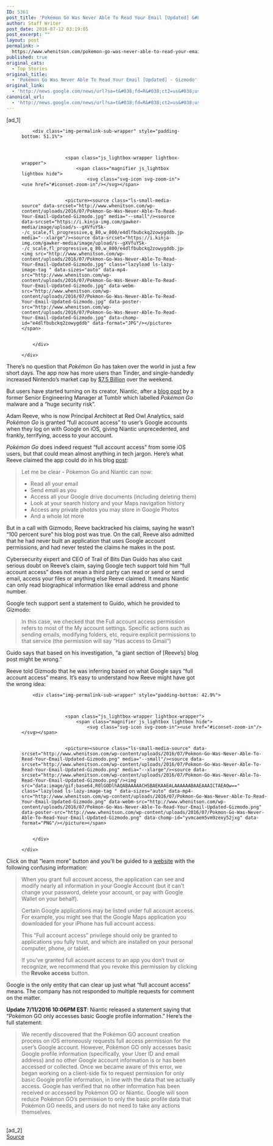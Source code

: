 ```yaml
---
ID: 5361
post_title: 'Pokémon Go Was Never Able To Read Your Email [Updated] &#8211; Gizmodo'
author: Staff Writer
post_date: 2016-07-12 03:19:05
post_excerpt: ""
layout: post
permalink: >
  https://www.whenitson.com/pokemon-go-was-never-able-to-read-your-email-updated-gizmodo/
published: true
original_cats:
  - Top Stories
original_title:
  - 'Pokémon Go Was Never Able To Read Your Email [Updated] - Gizmodo'
original_link:
  - 'http://news.google.com/news/url?sa=t&#038;fd=R&#038;ct2=us&#038;usg=AFQjCNHmLmUC97xtKP_Ya7DQvAsaEWbqzw&#038;clid=c3a7d30bb8a4878e06b80cf16b898331&#038;cid=52779153533373&#038;ei=OWGEV6CVLZGDhQHotreYBQ&#038;url=http://gizmodo.com/can-pokemon-go-really-read-all-your-emails-1783479136'
canonical_url:
  - 'http://news.google.com/news/url?sa=t&#038;fd=R&#038;ct2=us&#038;usg=AFQjCNHmLmUC97xtKP_Ya7DQvAsaEWbqzw&#038;clid=c3a7d30bb8a4878e06b80cf16b898331&#038;cid=52779153533373&#038;ei=OWGEV6CVLZGDhQHotreYBQ&#038;url=http://gizmodo.com/can-pokemon-go-really-read-all-your-emails-1783479136'
---
```

 [ad_1]
<br><div readability="107.71801801802"><figure class="asset marquee-asset js_marquee-assetfigure align--bleed has-media media-large has-image"><div class="img-wrapper lazy-image ">

		<div class="img-permalink-sub-wrapper" style="padding-bottom: 51.1%">
			
			
				
					<span class="js_lightbox-wrapper lightbox-wrapper">
						<span class="magnifier js_lightbox lightbox hide">
							<svg class="svg-icon svg-zoom-in"><use href="#iconset-zoom-in"/></svg></span>
				
			
					<picture><source class="ls-small-media-source" data-srcset="http://www.whenitson.com/wp-content/uploads/2016/07/Pokmon-Go-Was-Never-Able-To-Read-Your-Email-Updated-Gizmodo.jpg" media="--small"/><source data-srcset="https://i.kinja-img.com/gawker-media/image/upload/s--gXVfuYSk--/c_scale,fl_progressive,q_80,w_800/e4dlfbubckq2zowygddb.jpg" media="--xlarge"/><source data-srcset="https://i.kinja-img.com/gawker-media/image/upload/s--gXVfuYSk--/c_scale,fl_progressive,q_80,w_800/e4dlfbubckq2zowygddb.jpg"/><img src="http://www.whenitson.com/wp-content/uploads/2016/07/Pokmon-Go-Was-Never-Able-To-Read-Your-Email-Updated-Gizmodo.jpg" class="lazyload ls-lazy-image-tag " data-sizes="auto" data-mp4-src="http://www.whenitson.com/wp-content/uploads/2016/07/Pokmon-Go-Was-Never-Able-To-Read-Your-Email-Updated-Gizmodo.jpg" data-webm-src="http://www.whenitson.com/wp-content/uploads/2016/07/Pokmon-Go-Was-Never-Able-To-Read-Your-Email-Updated-Gizmodo.jpg" data-poster-src="http://www.whenitson.com/wp-content/uploads/2016/07/Pokmon-Go-Was-Never-Able-To-Read-Your-Email-Updated-Gizmodo.jpg" data-chomp-id="e4dlfbubckq2zowygddb" data-format="JPG"/></picture></span>
			
			
		</div>
		
	</div>
</figure><p class="first-text">There’s no question that <em>Pokémon Go</em> has taken over the world in just a few short days. The app now has more users than Tinder, and single-handedly increased Nintendo’s market cap by <a href="http://gizmodo.com/pokemon-go-added-7-5-billion-to-nintendos-value-in-two-1783439513">$7.5 Billion</a> over the weekend.<br/></p>

















<p>But users have started turning on its creator, Niantic, after a <a href="http://adamreeve.tumblr.com/post/147120922009/pokemon-go-is-a-huge-security-risk" rel="noopener" target="_blank">blog post</a> by a former Senior Engineering Manager at Tumblr which labelled <em>Pokémon Go</em> malware and a “huge security risk”.</p>

















<p>Adam Reeve, who is now Principal Architect at Red Owl Analytics, said <em>Pokémon Go</em> is granted “full account access” to user’s Google accounts when they log on with Google on iOS, giving Niantic unprecedented, and frankly, terrifying, access to your account.</p>


















<p><em> Pokémon Go</em> does indeed request “full account access” from some iOS users, but that could mean almost anything in tech jargon. Here’s what Reeve claimed the app could do in his blog <a href="http://adamreeve.tumblr.com/post/147120922009/pokemon-go-is-a-huge-security-risk" rel="noopener" target="_blank">post</a>:</p>

















<blockquote readability="5"><p>Let me be clear - Pokemon Go and Niantic can now:</p><ul><li>Read all your email<br/></li><li>Send email as you<br/></li><li>Access all your Google drive documents (including deleting them)</li><li>Look at your search history and your Maps navigation history</li><li>Access any private photos you may store in Google Photos</li><li>And a whole lot more</li></ul></blockquote>

















<p>But in a call with Gizmodo, Reeve backtracked his claims, saying he wasn’t “100 percent sure” his blog post was true. On the call, Reeve also admitted that he had never built an application that uses Google account permissions, and had never tested the claims he makes in the post.</p>

















<p>Cybersecurity expert and CEO of Trail of Bits Dan Guido has also cast serious doubt on Reeve’s claim, saying Google tech support told him “full account access” does not mean a third party can read or send or send email, access your files or anything else Reeve claimed. It means Niantic can only read biographical information like email address and phone number.</p>

















<p>Google tech support sent a statement to Guido, which he provided to Gizmodo: </p>


















<blockquote readability="11"><p>In this case, we checked that the Full account access permission refers to most of the My account settings. Specific actions such as sending emails, modifying folders, etc, require explicit permissions to that service (the permission will say “Has access to Gmail”) <br/></p></blockquote>

















<p>Guido says that based on his investigation, “a giant section of [Reeve’s] blog post might be wrong.”<br/></p>

















<p>Reeve told Gizmodo that he was inferring based on what Google says “full account access” means. It’s easy to understand how Reeve might have got the wrong idea:</p>


















<figure class="asset marquee-asset js_marquee-assetfigure align--center has-media media-medium has-image"><div style="width: 660px; margin: auto;" class="img-wrapper lazy-image ">

		<div class="img-permalink-sub-wrapper" style="padding-bottom: 42.9%">
			
			
				
					<span class="js_lightbox-wrapper lightbox-wrapper">
						<span class="magnifier js_lightbox lightbox hide">
							<svg class="svg-icon svg-zoom-in"><use href="#iconset-zoom-in"/></svg></span>
				
			
					<picture><source class="ls-small-media-source" data-srcset="http://www.whenitson.com/wp-content/uploads/2016/07/Pokmon-Go-Was-Never-Able-To-Read-Your-Email-Updated-Gizmodo.png" media="--small"/><source data-srcset="http://www.whenitson.com/wp-content/uploads/2016/07/Pokmon-Go-Was-Never-Able-To-Read-Your-Email-Updated-Gizmodo.png" media="--xlarge"/><source data-srcset="http://www.whenitson.com/wp-content/uploads/2016/07/Pokmon-Go-Was-Never-Able-To-Read-Your-Email-Updated-Gizmodo.png"/><img src="data:image/gif;base64,R0lGODlhAQABAAAAACH5BAEKAAEALAAAAAABAAEAAAICTAEAOw==" class="lazyload ls-lazy-image-tag " data-sizes="auto" data-mp4-src="http://www.whenitson.com/wp-content/uploads/2016/07/Pokmon-Go-Was-Never-Able-To-Read-Your-Email-Updated-Gizmodo.png" data-webm-src="http://www.whenitson.com/wp-content/uploads/2016/07/Pokmon-Go-Was-Never-Able-To-Read-Your-Email-Updated-Gizmodo.png" data-poster-src="http://www.whenitson.com/wp-content/uploads/2016/07/Pokmon-Go-Was-Never-Able-To-Read-Your-Email-Updated-Gizmodo.png" data-chomp-id="yvmcaem5vm9zexy52jxg" data-format="PNG"/></picture></span>
			
			
		</div>
		
	</div>
</figure><p>Click on that “learn more” button and you’ll be guided to a <a href="https://support.google.com/accounts/answer/3466521?hl=en" rel="noopener" target="_blank">website</a> with the following confusing information:</p>

















<blockquote readability="24"><p>When you grant full account access, the application can see and modify nearly all information in your Google Account (but it can’t change your password, delete your account, or pay with Google Wallet on your behalf).</p><p>Certain Google applications may be listed under full account access. For example, you might see that the Google Maps application you downloaded for your iPhone has full account access.</p><p>This “Full account access” privilege should only be granted to applications you fully trust, and which are installed on your personal computer, phone, or tablet.</p><p>If you’ve granted full account access to an app you don’t trust or recognize, we recommend that you revoke this permission by clicking the <strong>Revoke access</strong> button.</p></blockquote>

















<p>Google is the only entity that can clear up just what “full account access” means. The company has not responded to multiple requests for comment on the matter. </p>

















<p><strong>Update 7/11/2016 10:06PM EST</strong>: Niantic released a statement saying that “Pokémon GO only accesses basic Google profile information.” Here’s the full statement:</p>

















<blockquote readability="13"><p>We recently discovered that the Pokémon GO account creation process on iOS erroneously requests full access permission for the user’s Google account. However, Pokémon GO only accesses basic Google profile information (specifically, your User ID and email address) and no other Google account information is or has been accessed or collected. Once we became aware of this error, we began working on a client-side fix to request permission for only basic Google profile information, in line with the data that we actually access. Google has verified that no other information has been received or accessed by Pokémon GO or Niantic. Google will soon reduce Pokémon GO’s permission to only the basic profile data that Pokémon GO needs, and users do not need to take any actions themselves. <br/></p></blockquote><!-- core-decorated --></div>
<br>[ad_2]
<br><a href="http://news.google.com/news/url?sa=t&#038;fd=R&#038;ct2=us&#038;usg=AFQjCNHmLmUC97xtKP_Ya7DQvAsaEWbqzw&#038;clid=c3a7d30bb8a4878e06b80cf16b898331&#038;cid=52779153533373&#038;ei=OWGEV6CVLZGDhQHotreYBQ&#038;url=http://gizmodo.com/can-pokemon-go-really-read-all-your-emails-1783479136">Source </a>